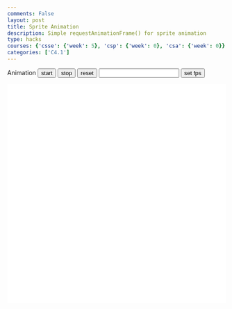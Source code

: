 ```yaml
---
comments: False
layout: post
title: Sprite Animation
description: Simple requestAnimationFrame() for sprite animation
type: hacks
courses: {'csse': {'week': 5}, 'csp': {'week': 0}, 'csa': {'week': 0}}
categories: ['C4.1']
---
```

<style>
    .container{
        display: Block;
        background-color: white;
    }
</style>


<h>Animation</h>
<button id="start">start</button>
<button id="stop">stop</button>
<button id="reset">reset</button>
<input id="fps" type="number" onfocus="this.value=''" />
<button id="setFps">set fps</button>

<canvas width="500px" height="500px" id="container" class="container"></canvas>

<script type="module">
import Movement from "/Student1/myScripts/MovementModule.js"
import Drawing from "/Student1/myScripts/MovementModule.js"
import CreateObject from "/Student1/myScripts/MovementModule.js"


var movement;
var Drawer;
var objects;
let fps = 25;
var animId;
let active = false;

function frame(){ //when a frame is updated
    movement.update(fps);
    Drawer.update(movement.position()[0]);
    var canvas = document.getElementById("container");
    Drawer.draw(canvas,movement.state())
    setTimeout(function() {if(active==true){animId = requestAnimationFrame(frame)};}, 1000 / fps);
    
}

function start(){
    if (active==true){return;};
    active = true;
    animId = requestAnimationFrame(frame);
}

function setFps(){
    fps = document.getElementById("fps").value;
}
function stop(){
    active = false;
    cancelAnimationFrame(animId);
}

function reset(a){
    console.log("reset a:" + a);
    stop();
    
    if (a !== 1 ) {
    document.removeEventListener("keydown",movement.handleKeydown.bind(movement));
    document.removeEventListener("keyup",movement.handleKeyup.bind(movement));
    }

    Drawer = new Drawing();
    //create objects
    // create a list of spritesheets, pos, scale, ...
    // using that list create the layers [0,[objects]]
    

    

    //create 


    movement = new Movement(0,0);
    document.addEventListener("keydown",movement.handleKeydown.bind(movement));
    document.addEventListener("keyup",movement.handleKeyup.bind(movement));
    
    Drawer.draw(canvas,movement.state());
}


window.onload = reset(1);
document.getElementById("start").addEventListener("click",start);
document.getElementById("stop").addEventListener("click",stop)
document.getElementById("setFps").addEventListener("click",setFps)
document.getElementById("reset").addEventListener("click",reset)

</script>